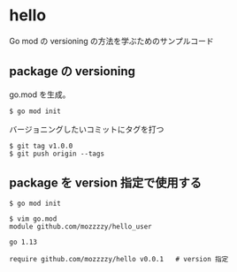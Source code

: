 # hello
Go mod の versioning の方法を学ぶためのサンプルコード

## package の versioning
go.mod を生成。
```bash
$ go mod init
```
バージョニングしたいコミットにタグを打つ
```
$ git tag v1.0.0
$ git push origin --tags
```

## package を version 指定で使用する
```
$ go mod init

$ vim go.mod
module github.com/mozzzzy/hello_user

go 1.13

require github.com/mozzzzy/hello v0.0.1   # version 指定
```
